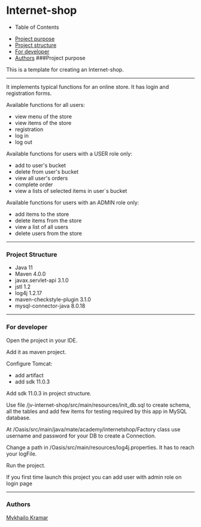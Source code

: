 ﻿# Internet-shop
- Table of Contents
* [Project purpose](#purpose)
* [Project structure](#structure)
* [For developer](#developer-start)
* [Authors](#authors)
###<a name="purpose"></a>Project purpose

This is a template for creating an Internet-shop.
<hr>
It implements typical functions for an online store. 
It has login and registration forms.

Available functions for all users: 
* view menu of the store
* view items of the store
* registration
* log in
* log out
  
Available functions for users with a USER role only: 
* add to user's bucket
* delete from user's bucket
* view all user's orders
* complete order
* view a lists of selected items in user`s bucket

Available functions for users with an ADMIN role only:
* add items to the store
* delete items from the store
* view a list of all users
* delete users from the store

<hr>

### <a name="structure"></a>Project Structure
* Java 11
* Maven 4.0.0
* javax.servlet-api 3.1.0
* jstl 1.2
* log4j 1.2.17
* maven-checkstyle-plugin 3.1.0
* mysql-connector-java 8.0.18
<hr>

### <a name="developer-start"></a>For developer
Open the project in your IDE.

Add it as maven project.

Configure Tomcat:
* add artifact
* add sdk 11.0.3

Add sdk 11.0.3 in project structure.

Use file /jv-internet-shop/src/main/resources/init_db.sql to create schema, all the tables and add few items for testing required by this app in MySQL database.

At /Oasis/src/main/java/mate/academy/internetshop/Factory class use username and password for your DB to create a Connection.

Change a path in /Oasis/src/main/resources/log4j.properties. It has to reach your logFile.

Run the project.

If you first time launch this project you can add user with admin role on login page 
 
<hr>

### <a name="authors"></a>Authors
[Mykhailo Kramar](https://github.com/Mykhaylo12?tab=repositories)

